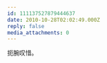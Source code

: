 ```yaml
---
id: 111137527879444637
date: 2010-10-28T02:02:49.000Z
reply: false
media_attachments: 0
---
```


扼腕叹惜。

